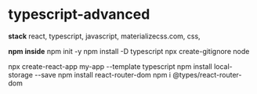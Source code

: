 # typescript-advanced

**stack**
react, typescript, javascript, materializecss.com, css, 

**npm inside**
npm init -y
npm install -D typescript
npx create-gitignore node 

npx create-react-app my-app --template typescript
npm install local-storage --save
npm install react-router-dom
npm i @types/react-router-dom



